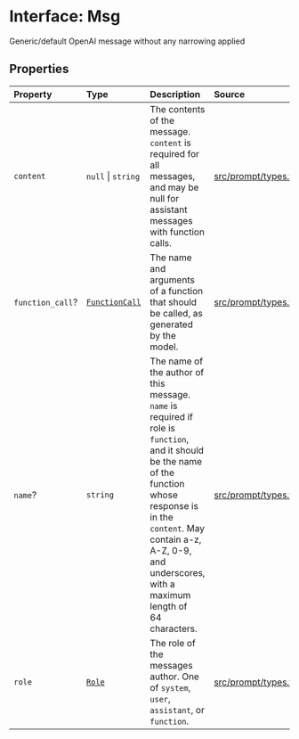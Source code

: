 # Interface: Msg

Generic/default OpenAI message without any narrowing applied

## Properties

| Property | Type | Description | Source |
| :------ | :------ | :------ | :------ |
| `content` | `null` \| `string` | The contents of the message. `content` is required for all messages, and may be null for assistant messages with function calls. | [src/prompt/types.ts:49](https://github.com/dexaai/llm-tools/blob/98f7fd5/src/prompt/types.ts#L49) |
| `function_call`? | [`FunctionCall`](../namespaces/Msg/type-aliases/FunctionCall.md) | The name and arguments of a function that should be called, as generated by the model. | [src/prompt/types.ts:53](https://github.com/dexaai/llm-tools/blob/98f7fd5/src/prompt/types.ts#L53) |
| `name`? | `string` | The name of the author of this message. `name` is required if role is<br />`function`, and it should be the name of the function whose response is in the<br />`content`. May contain a-z, A-Z, 0-9, and underscores, with a maximum length of<br />64 characters. | [src/prompt/types.ts:60](https://github.com/dexaai/llm-tools/blob/98f7fd5/src/prompt/types.ts#L60) |
| `role` | [`Role`](../namespaces/Msg/type-aliases/Role.md) | The role of the messages author. One of `system`, `user`, `assistant`, or `function`. | [src/prompt/types.ts:51](https://github.com/dexaai/llm-tools/blob/98f7fd5/src/prompt/types.ts#L51) |
